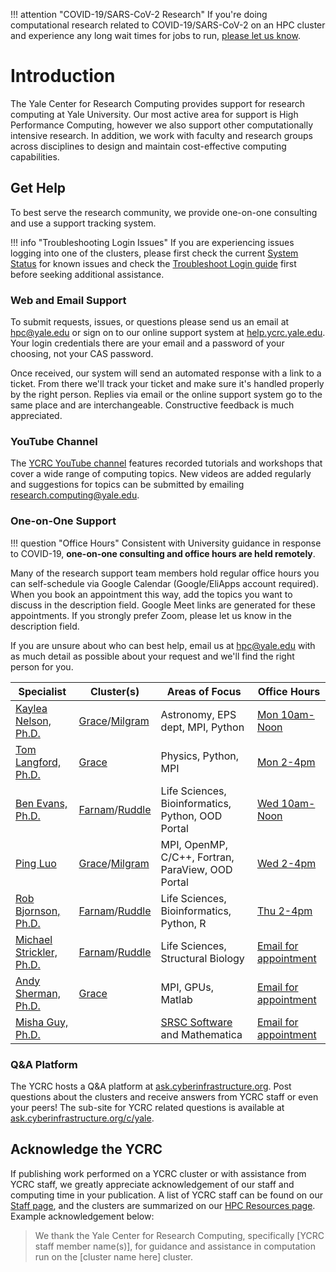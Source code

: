 
!!! attention "COVID-19/SARS-CoV-2 Research"
    If you're doing computational research related to COVID-19/SARS-CoV-2 on an HPC cluster and experience any long wait times for jobs to run, [please let us know](mailto:hpc@yale.edu).

# Introduction

The Yale Center for Research Computing provides support for research computing at Yale University. Our most active area for support is High Performance Computing, however we also support other computationally intensive research.  In addition, we work with faculty and research groups across disciplines to design and maintain cost-effective computing capabilities.

## Get Help

To best serve the research community, we provide one-on-one consulting and use a support tracking system.

!!! info "Troubleshooting Login Issues"
    If you are experiencing issues logging into one of the clusters, please first check the current [System Status](http://research.computing.yale.edu/system-status) for known issues and check the [Troubleshoot Login guide](/clusters-at-yale/troubleshoot) first before seeking additional assistance.

### Web and Email Support

To submit requests, issues, or questions please send us an email at [hpc@yale.edu](mailto:hpc@yale.edu) or sign on to our online support system at [help.ycrc.yale.edu](https://help.ycrc.yale.edu). Your login credentials there are your email and a password of your choosing, not your CAS password.

Once received, our system will send an automated response with a link to a ticket. From there we'll track your ticket and make sure it's handled properly by the right person. Replies via email or the online support system go to the same place and are interchangeable. Constructive feedback is much appreciated.

### YouTube Channel

The [YCRC YouTube channel](https://ycrc.yale.edu/youtube) features recorded tutorials and workshops that cover a wide range of computing topics.
New videos are added regularly and suggestions for topics can be submitted by emailing [research.computing@yale.edu](mailto:research.computing@yale.edu).

### One-on-One Support

!!! question "Office Hours"
    Consistent with University guidance in response to COVID-19, <strong>one-on-one consulting and office hours are held remotely</strong>.

Many of the research support team members hold regular office hours you can self-schedule via Google Calendar (Google/EliApps account required). When you book an appointment this way, add the topics you want to discuss in the description field. Google Meet links are generated for these appointments. If you strongly prefer Zoom, please let us know in the description field. 

If you are unsure about who can best help, email us at [hpc@yale.edu](mailto:hpcg@yale.edu) with as much detail as possible about your request and we'll find the right person for you.

| Specialist | Cluster(s) | Areas of Focus | Office Hours |
| --- | --- | --- | --- |
|[Kaylea Nelson, Ph.D.](https://research.computing.yale.edu/about/staff/kaylea-nelson)|[Grace](/clusters-at-yale/clusters/grace)/[Milgram](/clusters-at-yale/clusters/milgram)| Astronomy, EPS dept, MPI, Python | [Mon 10am-Noon](https://calendar.google.com/calendar/selfsched?sstoken=UUdEbDVXX0g4bVNhfGRlZmF1bHR8OGUwZWMyMWFlN2NjNGQyYjMzMGM1ODAyNTk3NzMxMTM) |
|[Tom Langford, Ph.D.](https://research.computing.yale.edu/about/research-scientists-staff/thomas-langford)|[Grace](/clusters-at-yale/clusters/grace)| Physics, Python, MPI | [Mon 2-4pm](https://calendar.google.com/calendar/u/0/selfsched?sstoken=UUdzcjF1Tkk5RloyfGRlZmF1bHR8Njc2Y2JmMThjZDI2Nzk2ZjdjZjlkODEzMzRlNmZhOWI) |
|[Ben Evans, Ph.D.](https://research.computing.yale.edu/about/staff/benjamin-evans)|[Farnam](/clusters-at-yale/clusters/farnam)/[Ruddle](/clusters-at-yale/clusters/ruddle)| Life Sciences, Bioinformatics, Python, OOD Portal | [Wed 10am-Noon](https://calendar.google.com/calendar/u/0/selfsched?sstoken=UU1MamtfOEMyQXFCfGRlZmF1bHR8NDU3MDNjOGY3MTg4OWExMzFlNWZkM2I1NjYzMTU4ZjE) |
|[Ping Luo](https://research.computing.yale.edu/about/staff/ping-luo)|[Grace](/clusters-at-yale/clusters/grace)/[Milgram](/clusters-at-yale/clusters/milgram)| MPI, OpenMP, C/C++, Fortran, ParaView, OOD Portal | [Wed 2-4pm](https://calendar.google.com/calendar/u/0/selfsched?sstoken=UUJwNXdOLVdiMUtafGRlZmF1bHR8NGFlMjZjNTZiOTk4ZTAzNjNiM2NhZWJkNjNkOGY5ZmM) |
|[Rob Bjornson, Ph.D.](https://research.computing.yale.edu/about/leadership-team/robert-bjornson)|[Farnam](/clusters-at-yale/clusters/farnam)/[Ruddle](/clusters-at-yale/clusters/ruddle)| Life Sciences, Bioinformatics, Python, R | [Thu 2-4pm](https://calendar.google.com/calendar/u/0/selfsched?sstoken=UUtMa3NUSDJqd2FQfGRlZmF1bHR8ZjVmYjVlMjhhODI2YTUyMGI3NTZjNjRlNzE3OWNmYzE) |
|[Michael Strickler, Ph.D.](https://research.computing.yale.edu/about/staff/michael-strickler)|[Farnam](/clusters-at-yale/clusters/farnam)/[Ruddle](/clusters-at-yale/clusters/ruddle)| Life Sciences, Structural Biology | [Email for appointment](mailto:hpc@yale.edu) |
|[Andy Sherman, Ph.D.](https://research.computing.yale.edu/about/leadership-team/andrew-sherman)|[Grace](/clusters-at-yale/clusters/grace)| MPI, GPUs, Matlab | [Email for appointment](mailto:hpc@yale.edu) |
|[Misha Guy, Ph.D.](https://research.computing.yale.edu/about/staff/misha-guy)| | [SRSC Software](https://research.computing.yale.edu/services/science-research-software-core) and Mathematica | [Email for appointment](mailto:hpc@yale.edu) |

### Q&A Platform

The YCRC hosts a Q&A platform at [ask.cyberinfrastructure.org](http://ask.cyberinfrastructure.org). Post questions about the clusters and receive answers from YCRC staff or even your peers! The sub-site for YCRC related questions is available at [ask.cyberinfrastructure.org/c/yale](http://ask.cyberinfrastructure.org/c/yale).

## Acknowledge the YCRC

If publishing work performed on a YCRC cluster or with assistance from YCRC staff, we greatly appreciate acknowledgement of our staff and computing time in your publication. A list of YCRC staff can be found on our [Staff page](https://research.computing.yale.edu/about/staff), and the clusters are summarized on our [HPC Resources page](/clusters-at-yale/clusters). Example acknowledgement below: 


> We thank the Yale Center for Research Computing, specifically [YCRC staff member name(s)], for guidance and assistance in computation run on the [cluster name here] cluster.
